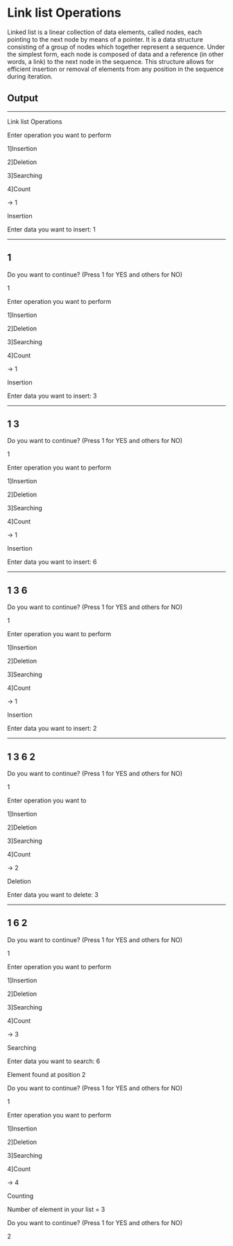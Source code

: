  # Link list Operations
 
 Linked list is a linear collection of data elements, called nodes, each pointing to the next node by means of a pointer. It is a data structure consisting of a group of nodes which together represent a sequence. Under the simplest form, each node is composed of data and a reference (in other words, a link) to the next node in the sequence. This structure allows for efficient insertion or removal of elements from any position in the sequence during iteration.

## Output

_________________________________________________________________________________________________

Link list Operations

Enter operation you want to perform

1]Insertion

2]Deletion

3]Searching

4]Count

-> 1

Insertion

Enter data you want to insert: 1

---------------------
 1
---------------------

Do you want to continue? (Press 1 for YES and others for NO)

1

Enter operation you want to perform

1]Insertion

2]Deletion

3]Searching

4]Count

-> 1

Insertion

Enter data you want to insert: 3

---------------------
 1 3
---------------------

Do you want to continue? (Press 1 for YES and others for NO)

1

Enter operation you want to perform

1]Insertion

2]Deletion

3]Searching

4]Count

-> 1

Insertion

Enter data you want to insert: 6

---------------------
 1 3 6
---------------------

Do you want to continue? (Press 1 for YES and others for NO)

1

Enter operation you want to perform

1]Insertion

2]Deletion

3]Searching

4]Count

-> 1

Insertion

Enter data you want to insert: 2

---------------------
 1 3 6 2
---------------------

Do you want to continue? (Press 1 for YES and others for NO)

1

Enter operation you want to 

1]Insertion

2]Deletion

3]Searching

4]Count

-> 2

Deletion

Enter data you want to delete: 3

---------------------
 1 6 2
---------------------

Do you want to continue? (Press 1 for YES and others for NO)

1

Enter operation you want to perform

1]Insertion

2]Deletion

3]Searching

4]Count

-> 3

Searching

Enter data you want to search: 6

Element found at position 2

Do you want to continue? (Press 1 for YES and others for NO)

1

Enter operation you want to perform

1]Insertion

2]Deletion

3]Searching

4]Count

-> 4

Counting

Number of element in your list = 3

Do you want to continue? (Press 1 for YES and others for NO)

2
